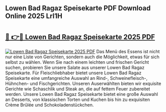 ## Lowen Bad Ragaz Speisekarte PDF Download Online 2025 LrI1H

# <h2><a href="http://gcb56m0.nevu.top/?p=Lowen+Bad+Ragaz+Speisekarte">🔗 👉🔴 Lowen Bad Ragaz Speisekarte 2025 PDF</a></h2>

[![Lowen Bad Ragaz Speisekarte 2025 PDF](https://i.imgur.com/dBaPXMq.png)](http://gcb56m0.nevu.top/?p=Lowen+Bad+Ragaz+Speisekarte)
Das Menü des Essens ist nicht nur eine Liste von Gerichten, sondern auch die Möglichkeit, etwas für sich selbst zu wählen. Wenn Sie nach einem leichten und frischen Gericht suchen, probieren Sie unsere Salate aus unserer Lowen Bad Ragaz Speisekarte. Für Fleischliebhaber bietet unsere Lowen Bad Ragaz Speisekarte eine umfangreiche Auswahl an Rind-, Schweinefleisch-, Hühnchen- und Fischgerichten. Unseren Auserwählten bieten wir exquisite Gerichte wie Schaschlik und Steak an, die auf fettem Feuer zubereitet werden. Unsere Lowen Bad Ragaz Speisekarte bietet eine große Auswahl an Desserts, von klassischen Torten und Kuchen bis hin zu exquisiten Crème Brûlée und Schokoladenstückchen.
